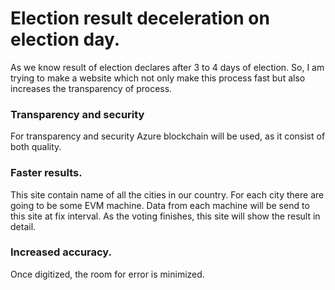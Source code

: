 # Election result deceleration on election day.
As we know result of election declares after 3 to 4 days of election. So, I am trying to make a website which not only make this process fast but also increases the transparency of process.
### Transparency and security
For transparency and security Azure blockchain will be used, as it consist of both quality.
### Faster results.
This site contain name of all the cities in our country. For each city there are going to be some EVM machine. Data from each machine will be send to this site at fix interval. As the voting finishes, this site will show the result in detail.  
### Increased accuracy.
Once digitized, the room for error is minimized.

